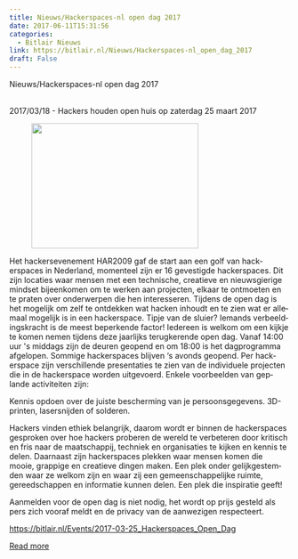 ```yaml
---
title: Nieuws/Hackerspaces-nl open dag 2017
date: 2017-06-11T15:31:56
categories:
  - Bitlair Nieuws
link: https://bitlair.nl/Nieuws/Hackerspaces-nl_open_dag_2017
draft: False
---
```


<div class="mw-content-ltr mw-parser-output" dir="ltr" lang="en"><p><a class="mw-selflink selflink">Nieuws/Hackerspaces-nl open dag 2017</a>
</p></div><div class="mw-content-ltr mw-parser-output" dir="ltr" lang="en"><p><br />
2017/03/18 - Hackers houden open huis op zaterdag 25 maart 2017
</p>
<figure class="mw-default-size"><a class="mw-file-description" href="https://bitlair.nl/File:MadRGB-4.jpg"><img class="mw-file-element" height="225" src="https://bitlair.nl/images/thumb/c/c6/MadRGB-4.jpg/300px-MadRGB-4.jpg" width="300" /></a><figcaption></figcaption></figure>
<p>Het hackersevenement HAR2009 gaf de start aan een golf van hackerspaces in Nederland, momenteel zijn er 16 gevestigde hackerspaces. Dit zijn locaties waar mensen met een technische, creatieve en nieuwsgierige mindset bijeenkomen om te werken aan projecten, elkaar te ontmoeten en te praten over onderwerpen die hen interesseren. Tijdens de open dag is het mogelijk om zelf te ontdekken wat hacken inhoudt en te zien wat er allemaal mogelijk is in een hackerspace. Tipje van de sluier? Iemands verbeeldingskracht is de meest beperkende factor!
Iedereen is welkom om een kijkje te komen nemen tijdens deze jaarlijks terugkerende open dag. Vanaf 14:00 uur 's middags zijn de deuren geopend en om 18:00 is het dagprogramma afgelopen. Sommige hackerspaces blijven ‘s avonds geopend. Per hackerspace zijn verschillende presentaties te zien van de individuele projecten die in de hackerspace worden uitgevoerd. Enkele voorbeelden van geplande activiteiten zijn:
</p><p>Kennis opdoen over de juiste bescherming van je persoonsgegevens. 3D-printen, lasersnijden of solderen.
</p><p>Hackers vinden ethiek belangrijk, daarom wordt er binnen de hackerspaces gesproken over hoe hackers proberen de wereld te verbeteren door kritisch en fris naar de maatschappij, techniek en organisaties te kijken en kennis te delen. Daarnaast zijn hackerspaces plekken waar mensen komen die mooie, grappige en creatieve dingen maken. Een plek onder gelijkgestemden waar ze welkom zijn en waar zij een gemeenschappelijke ruimte, gereedschappen en informatie kunnen delen. Een plek die inspiratie geeft!
</p><p>Aanmelden voor de open dag is niet nodig, het wordt op prijs gesteld als pers zich vooraf meldt en de privacy van de aanwezigen respecteert.
</p><p><a class="external free" href="https://bitlair.nl/Events/2017-03-25_Hackerspaces_Open_Dag" rel="nofollow">https://bitlair.nl/Events/2017-03-25_Hackerspaces_Open_Dag</a>
</p></div>

[Read more](https://bitlair.nl/Nieuws/Hackerspaces-nl_open_dag_2017)